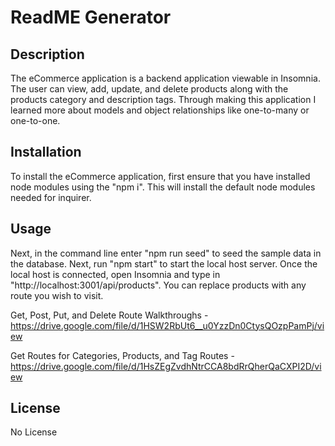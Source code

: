 # ReadME Generator

## Description

The eCommerce application is a backend application viewable in Insomnia. The user can view, add, update, and delete products along with the products category and description tags. Through making this application I learned more about models and object relationships like one-to-many or one-to-one. 

## Installation

To install the eCommerce application, first ensure that you have installed node modules using the "npm i". This will install the default node modules needed for inquirer. 

## Usage

Next, in the command line enter "npm run seed" to seed the sample data in the database. Next, run "npm start" to start the local host server. Once the local host is connected, open Insomnia and type in "http://localhost:3001/api/products". You can replace products with any route you wish to visit.

Get, Post, Put, and Delete Route Walkthroughs - https://drive.google.com/file/d/1HSW2RbUt6__u0YzzDn0CtysQOzpPamPj/view

Get Routes for Categories, Products, and Tag Routes - https://drive.google.com/file/d/1HsZEgZvdhNtrCCA8bdRrQherQaCXPI2D/view

## License

No License
